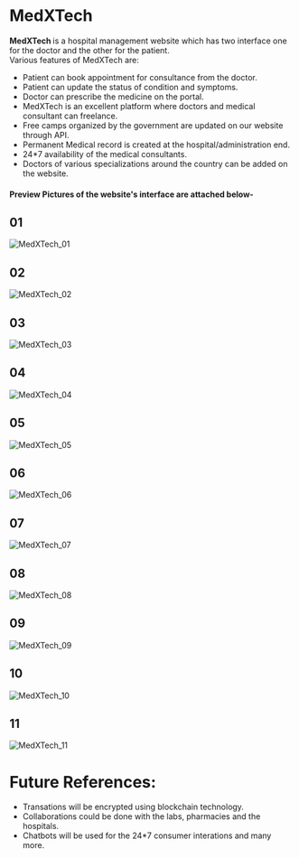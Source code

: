 # MedXTech
<strong> MedXTech </strong> is a hospital management website which has two interface one for the doctor and the other for the patient.<br>
Various features of MedXTech are:<br>
<ul>
  <li>Patient can book appointment for consultance from the doctor.</li>
  <li>Patient can update the status of condition and symptoms.</li>
  <li>Doctor can prescribe the medicine on the portal.</li>
  <li>MedXTech is an excellent platform where doctors and medical consultant can freelance.</li>
  <li>Free camps organized by the government are updated on our website through API.</li>
  <li>Permanent Medical record is created at the hospital/administration end.</li>
  <li>24*7 availability of the medical consultants.</li>
  <li>Doctors of various specializations around the country can be added on the website.</li>
</ul>




<h4> Preview Pictures of the website's interface are attached below- </h4>


<html>
<head>
<h2>01</h2>
</head>
</html>

![MedXTech_01](https://user-images.githubusercontent.com/114832456/216946567-0c0a4514-c1f0-4f9c-a0cf-af7d83207482.jpg)

<html>
<head>
<h2>02</h2>
</head>
</html>

![MedXTech_02](https://user-images.githubusercontent.com/114832456/216946579-2eb06652-d74f-476d-986c-6622452fe93c.jpg)

<html>
<head>
<h2>03</h2>
</head>
</html>

![MedXTech_03](https://user-images.githubusercontent.com/114832456/216946581-ac0cb5a7-930f-4377-9fdb-193b17c76165.jpg)

<html>
<head>
<h2>04</h2>
</head>
</html>

![MedXTech_04](https://user-images.githubusercontent.com/114832456/216946590-004d48bd-2539-4a9d-9418-dd859644b2ac.jpg)

<html>
<head>
<h2>05</h2>
</head>
</html>

![MedXTech_05](https://user-images.githubusercontent.com/114832456/216946591-49fccc29-3160-4839-b83e-4ed2bcc1ab9a.jpg)

<html>
<head>
<h2>06</h2>
</head>
</html>

![MedXTech_06](https://user-images.githubusercontent.com/114832456/216946595-bfb60301-ea02-481a-9ac1-2092a2490843.jpg)

<html>
<head>
<h2>07</h2>
</head>
</html>

![MedXTech_07](https://user-images.githubusercontent.com/114832456/216946598-2e4bdb29-6ebc-4f72-a090-eb7566a74a76.jpg)

<html>
<head>
<h2>08</h2>
</head>
</html>

![MedXTech_08](https://user-images.githubusercontent.com/114832456/216946599-3079928c-724a-464c-a712-684439d1a667.jpg)

<html>
<head>
<h2>09</h2>
</head>
</html>

![MedXTech_09](https://user-images.githubusercontent.com/114832456/216946601-77b6a6f9-15db-46ee-96ec-898e2adaed87.jpg)

<html>
<head>
<h2>10</h2>
</head>
</html>

![MedXTech_10](https://user-images.githubusercontent.com/114832456/216946603-7b946f1e-4568-413e-84e2-3aaea64cf3cb.jpg)

<html>
<head>
<h2>11</h2>
</head>
</html>

![MedXTech_11](https://user-images.githubusercontent.com/114832456/216946608-ca1b8607-bfd3-4012-97d8-28667e8e684e.jpg)




<h1>Future References:</h5>
<ul>
  <li>Transations will be encrypted using blockchain technology.</li>
  <li>Collaborations could be done with the labs, pharmacies and the hospitals.</li>
  <li>Chatbots will be used for the 24*7 consumer interations and many more.</li>
</ul>
